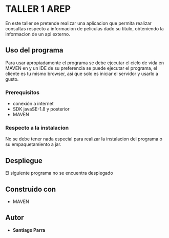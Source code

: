 # TALLER 1 AREP
En este taller se pretende realizar una aplicacion que permita realizar consultas respecto a informacion de peliculas dado su titulo, obteniendo la informacion de un api externo.

## Uso del programa

Para usar apropiadamente el programa se debe ejecutar el ciclo de vida en MAVEN en y un IDE de su preferencia se puede ejecutar el programa, el cliente es tu mismo browser, asi que solo es iniciar el servidor y usarlo a gusto.
  
### Prerequisitos

  * conexión a internet
  * SDK javaSE-1.8 y posterior
  * MAVEN

### Respecto a la instalacion
  No se debe tener nada especial para realizar la instalacion del programa o su empaquetamiento a jar.

## Despliegue

  El siguiente programa no se encuentra desplegado

## Construido con
  * MAVEN
  
## Autor

 * **Santiago Parra**

